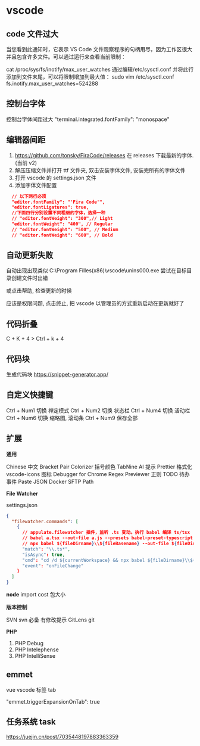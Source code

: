 # vscode

## code 文件过大

当您看到此通知时，它表示 VS Code 文件观察程序的句柄用尽，因为工作区很大并且包含许多文件。可以通过运行来查看当前限制：

cat /proc/sys/fs/inotify/max_user_watches
通过编辑/etc/sysctl.conf 并将此行添加到文件末尾，可以将限制增加到最大值：
sudo vim /etc/sysctl.conf
fs.inotify.max_user_watches=524288

## 控制台字体

控制台字体间距过大
"terminal.integrated.fontFamily": "monospace"

## 编辑器间距

1. https://github.com/tonsky/FiraCode/releases
   在 releases 下载最新的字体. (当前 v2)
2. 解压压缩文件并打开 ttf 文件夹, 双击安装字体文件, 安装完所有的字体文件
3. 打开 vscode 的 settings.json 文件
4. 添加字体文件配置

```json
  // 以下两行必须
  "editor.fontFamily": "'Fira Code'",
  "editor.fontLigatures": true,
  //下面四行分别设置不同粗细的字体，选择一种
  // "editor.fontWeight": "300",// Light
  "editor.fontWeight": "400", // Regular
  // "editor.fontWeight": "500", // Medium
  // "editor.fontWeight": "600", // Bold
```

## 自动更新失败

自动出现出现类似
C:\Program Filles(x86)\vscode\unins000.exe
尝试在目标目录创建文件时出错

或点击帮助, 检查更新的时候

应该是权限问题, 点击终止, 把 vscode 以管理员的方式重新启动在更新就好了

## 代码折叠

C + K + 4 > Ctrl + k + 4

## 代码块

生成代码块
https://snippet-generator.app/

## 自定义快捷键

Ctrl + Num1 切换 禅定模式
Ctrl + Num2 切换 状态栏
Ctrl + Num4 切换 活动栏
Ctrl + Num6 切换 缩略图, 滚动条
Ctrl + Num9 保存全部

## 扩展

**通用**

Chinese 中文
Bracket Pair Colorizer 括号颜色
TabNine AI 提示
Prettier 格式化
vscode-icons 图标
Debugger for Chrome
Regex Previewer 正则
TODO 待办事件
Paste JSON
Docker
SFTP
Path

**File Watcher**

settings.json

```json 
{
  "filewatcher.commands": [
    {
      // appulate.filewatcher 插件，监听 .ts 变动。执行 babel 编译 ts/tsx
      // babel a.tsx --out-file a.js --presets babel-preset-typescript --plugins babel-plugin-transform-vue-jsx
      // npx babel ${fileDirname}\\${fileBasename} --out-file ${fileDirname}\\${fileBasenameNoExt}.js --presets babel-preset-typescript
      "match": "\\.ts*",
      "isAsync": true,
      "cmd": "cd /d ${currentWorkspace} && npx babel ${fileDirname}\\${fileBasename} --out-file ${fileDirname}\\${fileBasenameNoExt}.js --presets babel-preset-typescript",
      "event": "onFileChange"
    }
  ]
}
```


**node**
import cost 包大小

**版本控制**

SVN svn 必备 有修改提示
GitLens git

**PHP**

1. PHP Debug
2. PHP Intelephense
3. PHP IntelliSense

## emmet

vue vscode 标签 tab

"emmet.triggerExpansionOnTab": true

## 任务系统 task

https://juejin.cn/post/7035448197883363359